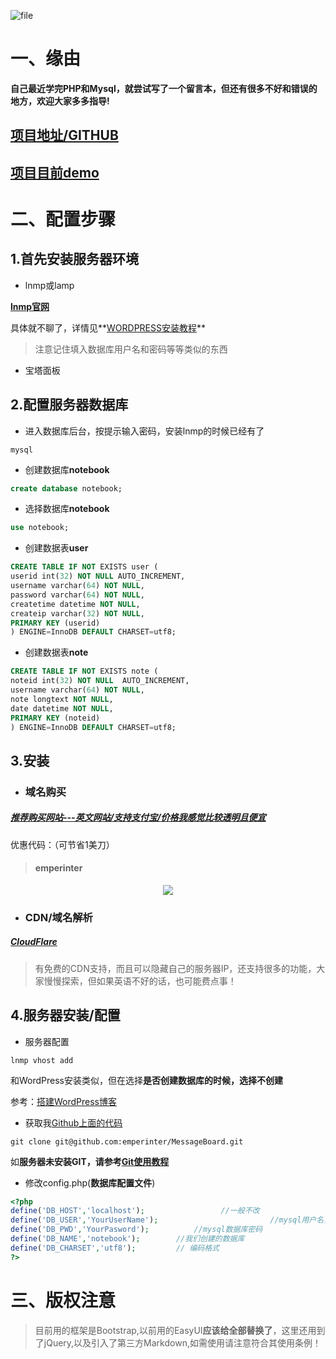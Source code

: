 ![file](https://www.emperinter.info/wp-content/uploads/2019/08/1565886091-image-1565886086031.png)
# 一、缘由
**自己最近学完PHP和Mysql，就尝试写了一个留言本，但还有很多不好和错误的地方，欢迎大家多多指导!**

## [项目地址/GITHUB](https://github.com/emperinter/MessageBoard)
## [项目目前demo](https://www.emperinter.cf)

# 二、配置步骤

## 1.首先安装服务器环境

- lnmp或lamp

**[lnmp官网](https://lnmp.org/)**

具体就不聊了，详情见**[WORDPRESS安装教程](https://www.emperinter.info/2018/09/06/%e6%90%ad%e5%bb%bawordpress%e5%8d%9a%e5%ae%a2/)**

> 注意记住填入数据库用户名和密码等等类似的东西

- 宝塔面板

## 2.配置服务器数据库

- 进入数据库后台，按提示输入密码，安装lnmp的时候已经有了
 ``` SHELL
mysql
```

- 创建数据库**notebook**
``` SQL
create database notebook;
```

- 选择数据库**notebook**
``` SQL
use notebook;
```
- 创建数据表**user**
``` SQL
CREATE TABLE IF NOT EXISTS user (
userid int(32) NOT NULL AUTO_INCREMENT,
username varchar(64) NOT NULL,
password varchar(64) NOT NULL,
createtime datetime NOT NULL,
createip varchar(32) NOT NULL,
PRIMARY KEY (userid)
) ENGINE=InnoDB DEFAULT CHARSET=utf8;
```
- 创建数据表**note**
``` SQL
CREATE TABLE IF NOT EXISTS note (
noteid int(32) NOT NULL  AUTO_INCREMENT,
username varchar(64) NOT NULL,
note longtext NOT NULL,
date datetime NOT NULL,
PRIMARY KEY (noteid)
) ENGINE=InnoDB DEFAULT CHARSET=utf8;
```

## 3.安装
- ### 域名购买
##### [推荐购买网站---英文网站/支持支付宝/价格我感觉比较透明且便宜](https://www.namesilo.com/pricing?rid=415d732iq)

 优惠代码：（可节省1美刀） 
> #### emperinter

<div align="center">
<a href="http://www.namesilo.com/?rid=415d732iq"><img src="http://www.namesilo.com/affiliate/banner_gen.php?aid=415d732iq&bid=53" style="border:0;"></a>
</div>

- ### CDN/域名解析
##### [CloudFlare](https://dash.cloudflare.com)
> 有免费的CDN支持，而且可以隐藏自己的服务器IP，还支持很多的功能，大家慢慢探索，但如果英语不好的话，也可能费点事！


## 4.服务器安装/配置
- 服务器配置
``` SHELL
lnmp vhost add
```
和WordPress安装类似，但在选择**是否创建数据库的时候，选择不创建**

参考：[搭建WordPress博客](https://www.emperinter.info/2018/09/06/%e6%90%ad%e5%bb%bawordpress%e5%8d%9a%e5%ae%a2/)

- 获取我[Github上面的代码](https://github.com/emperinter/MessageBoard)
```
git clone git@github.com:emperinter/MessageBoard.git
```
如**服务器未安装GIT，请参考[Git使用教程](https://www.emperinter.info/2018/12/03/github/)**

- 修改config.php(**数据库配置文件**)
``` PHP
<?php
define('DB_HOST','localhost');                 //一般不改
define('DB_USER','YourUserName');                         //mysql用户名，一般不改
define('DB_PWD','YourPasword');          //mysql数据库密码
define('DB_NAME','notebook');        //我们创建的数据库
define('DB_CHARSET','utf8');         // 编码格式
?>
```


# 三、版权注意

> 目前用的框架是Bootstrap,以前用的EasyUI**应该给全部替换了**，这里还用到了jQuery,以及引入了第三方Markdown,如需使用请注意符合其使用条例！



